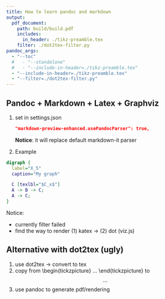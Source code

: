 ```yaml
---
title: How to learn pandoc and markdown
output:
  pdf_document:
    path: build/build.pdf
    includes:
      in_header: ./tikz-preamble.tex
    filter: ./dot2tex-filter.py
pandoc_args:
  - "--toc"
  #   - "--standalone"
  #   - "--include-in-header=./tikz-preamble.tex"
  - "--include-in-header=./tikz-preamble.tex"
  - "--filter=./dot2tex-filter.py"
---
```


## Pandoc + Markdown + Latex + Graphviz

1. set in settings.json

   ```json
   "markdown-preview-enhanced.usePandocParser": true,
   ```

   **Notice**: it will replace default markdown-it parser

1. Example

```dot
digraph {
  label="X_5"
  caption="My graph"

  C [texlbl="$C_x$"]
  A -> B -> C;
  A -> C;
}
```

Notice:

- currently filter failed
- find the way to render (1) katex -> (2) dot (viz.js)

## Alternative with dot2tex (ugly)

1. use dot2tex -> convert to tex
1. copy from \begin{tickzpicture} ... \end{tickzpicture} to $$...$$
1. use pandoc to generate pdf/rendering
